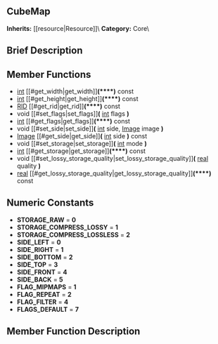 ##  CubeMap  
**Inherits:** [[resource|Resource]]\\
**Category:** Core\\
##  Brief Description  

##  Member Functions 
  * [int](class_int) [[#get_width|get_width]]**(****)** const
  * [int](class_int) [[#get_height|get_height]]**(****)** const
  * [RID](class_rid) [[#get_rid|get_rid]]**(****)** const
  * void [[#set_flags|set_flags]]**(** [int](class_int) flags **)**
  * [int](class_int) [[#get_flags|get_flags]]**(****)** const
  * void [[#set_side|set_side]]**(** [int](class_int) side, [Image](class_image) image **)**
  * [Image](class_image) [[#get_side|get_side]]**(** [int](class_int) side **)** const
  * void [[#set_storage|set_storage]]**(** [int](class_int) mode **)**
  * [int](class_int) [[#get_storage|get_storage]]**(****)** const
  * void [[#set_lossy_storage_quality|set_lossy_storage_quality]]**(** [real](class_real) quality **)**
  * [real](class_real) [[#get_lossy_storage_quality|get_lossy_storage_quality]]**(****)** const
##  Numeric Constants  
  * **STORAGE_RAW** = **0**
  * **STORAGE_COMPRESS_LOSSY** = **1**
  * **STORAGE_COMPRESS_LOSSLESS** = **2**
  * **SIDE_LEFT** = **0**
  * **SIDE_RIGHT** = **1**
  * **SIDE_BOTTOM** = **2**
  * **SIDE_TOP** = **3**
  * **SIDE_FRONT** = **4**
  * **SIDE_BACK** = **5**
  * **FLAG_MIPMAPS** = **1**
  * **FLAG_REPEAT** = **2**
  * **FLAG_FILTER** = **4**
  * **FLAGS_DEFAULT** = **7**
##  Member Function Description  
